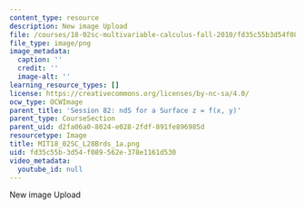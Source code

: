 ```yaml
---
content_type: resource
description: New image Upload
file: /courses/18-02sc-multivariable-calculus-fall-2010/fd35c55b3d54f089562e378e1161d530_MIT18_02SC_L28Brds_1a.png
file_type: image/png
image_metadata:
  caption: ''
  credit: ''
  image-alt: ''
learning_resource_types: []
license: https://creativecommons.org/licenses/by-nc-sa/4.0/
ocw_type: OCWImage
parent_title: 'Session 82: ndS for a Surface z = f(x, y)'
parent_type: CourseSection
parent_uid: d2fa06a0-8024-e028-2fdf-891fe896985d
resourcetype: Image
title: MIT18_02SC_L28Brds_1a.png
uid: fd35c55b-3d54-f089-562e-378e1161d530
video_metadata:
  youtube_id: null
---
```

New image Upload
